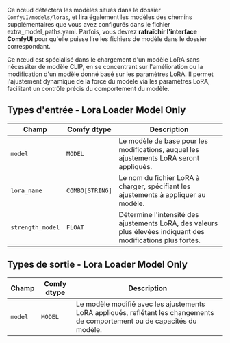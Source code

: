 Ce nœud détectera les modèles situés dans le dossier `ComfyUI/models/loras`, 
et lira également les modèles des chemins supplémentaires que vous avez configurés dans le fichier extra_model_paths.yaml. 
Parfois, vous devrez **rafraîchir l'interface ComfyUI** pour qu'elle puisse lire les fichiers de modèle dans le dossier correspondant.


Ce nœud est spécialisé dans le chargement d'un modèle LoRA sans nécessiter de modèle CLIP, en se concentrant sur l'amélioration ou la modification d'un modèle donné basé sur les paramètres LoRA. Il permet l'ajustement dynamique de la force du modèle via les paramètres LoRA, facilitant un contrôle précis du comportement du modèle.

## Types d'entrée - Lora Loader Model Only

| Champ             | Comfy dtype       | Description                                                                                   |
|-------------------|-------------------|-----------------------------------------------------------------------------------------------|
| `model`           | `MODEL`           | Le modèle de base pour les modifications, auquel les ajustements LoRA seront appliqués.        |
| `lora_name`       | `COMBO[STRING]`   | Le nom du fichier LoRA à charger, spécifiant les ajustements à appliquer au modèle.            |
| `strength_model`  | `FLOAT`           | Détermine l'intensité des ajustements LoRA, des valeurs plus élevées indiquant des modifications plus fortes. |

## Types de sortie - Lora Loader Model Only

| Champ   | Comfy dtype | Description                                                              |
|---------|-------------|--------------------------------------------------------------------------|
| `model` | `MODEL`     | Le modèle modifié avec les ajustements LoRA appliqués, reflétant les changements de comportement ou de capacités du modèle. |

